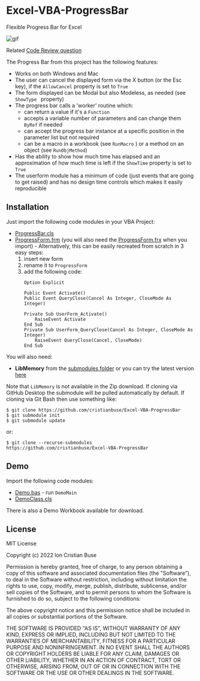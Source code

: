 # Excel-VBA-ProgressBar
Flexible Progress Bar for Excel

![gif](https://i.stack.imgur.com/8dnl6.gif)

Related [Code Review question](https://codereview.stackexchange.com/questions/273741/progress-bar-for-excel)

The Progress Bar from this project has the following features:
 - Works on both Windows and Mac
 - The user can cancel the displayed form via the X button (or the Esc key), if the ```AllowCancel``` property is set to ```True```
 - The form displayed can be Modal but also Modeless, as needed (see ```ShowType ``` property)
 - The progress bar calls a 'worker' routine which:
   - can return a value if it's a ```Function```
   - accepts a variable number of parameters and can change them ```ByRef``` if needed
   - can accept the progress bar instance at a specific position in the parameter list but not required
   - can be a macro in a workbook (see ```RunMacro``` ) or a method on an object (see ```RunObjMethod```)
 - Has the ability to show how much time has elapsed and an approximation of how much time is left if the ```ShowTime``` property is set to ```True```
 - The userform module has a minimum of code (just events that are going to get raised) and has no design time controls which makes it easily reproducible

## Installation
Just import the following code modules in your VBA Project:
* [ProgressBar.cls](https://github.com/cristianbuse/Excel-VBA-ProgressBar/blob/master/src/ProgressBar.cls)
* [ProgressForm.frm](https://github.com/cristianbuse/Excel-VBA-ProgressBar/blob/master/src/ProgressForm.frm) (you will also need the [ProgressForm.frx](https://github.com/cristianbuse/Excel-VBA-ProgressBar/blob/master/src/ProgressForm.frx) when you import) - Alternatively, this can be easily recreated from scratch in 3 easy steps:
  1. insert new form
  2. rename it to ```ProgressForm```
  3. add the following code:
      ```VBA
      Option Explicit

      Public Event Activate()
      Public Event QueryClose(Cancel As Integer, CloseMode As Integer)

      Private Sub UserForm_Activate()
          RaiseEvent Activate
      End Sub
      Private Sub UserForm_QueryClose(Cancel As Integer, CloseMode As Integer)
          RaiseEvent QueryClose(Cancel, CloseMode)
      End Sub
      ```
      
 You will also need:
* **LibMemory** from the [submodules folder](https://github.com/cristianbuse/Excel-VBA-ProgressBar/tree/master/submodules) or you can try the latest version [here](https://github.com/cristianbuse/VBA-MemoryTools/blob/master/src/LibMemory.bas)

Note that ```LibMemory``` is not available in the Zip download. If cloning via GitHub Desktop the submodule will be pulled automatically by default. If cloning via Git Bash then use something like:
```
$ git clone https://github.com/cristianbuse/Excel-VBA-ProgressBar
$ git submodule init
$ git submodule update
```
or:
```
$ git clone --recurse-submodules https://github.com/cristianbuse/Excel-VBA-ProgressBar
```

## Demo

Import the following code modules:
* [Demo.bas](https://github.com/cristianbuse/Excel-VBA-ProgressBar/blob/master/src/Demo/Demo.bas) - run ```DemoMain```
* [DemoClass.cls](https://github.com/cristianbuse/Excel-VBA-ProgressBar/blob/master/src/Demo/DemoClass.cls)

There is also a Demo Workbook available for download.

## License
MIT License

Copyright (c) 2022 Ion Cristian Buse

Permission is hereby granted, free of charge, to any person obtaining a copy of this software and associated documentation files (the "Software"), to deal in the Software without restriction, including without limitation the rights to use, copy, modify, merge, publish, distribute, sublicense, and/or sell copies of the Software, and to permit persons to whom the Software is furnished to do so, subject to the following conditions:

The above copyright notice and this permission notice shall be included in all copies or substantial portions of the Software.

THE SOFTWARE IS PROVIDED "AS IS", WITHOUT WARRANTY OF ANY KIND, EXPRESS OR IMPLIED, INCLUDING BUT NOT LIMITED TO THE WARRANTIES OF MERCHANTABILITY, FITNESS FOR A PARTICULAR PURPOSE AND NONINFRINGEMENT. IN NO EVENT SHALL THE AUTHORS OR COPYRIGHT HOLDERS BE LIABLE FOR ANY CLAIM, DAMAGES OR OTHER LIABILITY, WHETHER IN AN ACTION OF CONTRACT, TORT OR OTHERWISE, ARISING FROM, OUT OF OR IN CONNECTION WITH THE SOFTWARE OR THE USE OR OTHER DEALINGS IN THE SOFTWARE.
